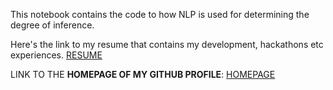 This notebook contains the code to how NLP is used for determining the degree of inference.

Here's the link to my resume that contains my development, hackathons etc experiences. [RESUME](https://docs.google.com/document/d/1xjs6lv5_0NL_epcNNPbJXeX6O3tK4c1A39468yAR-rA/edit?usp=sharing)

LINK TO THE **HOMEPAGE OF MY GITHUB PROFILE**: [HOMEPAGE](https://github.com/vortex0515)


